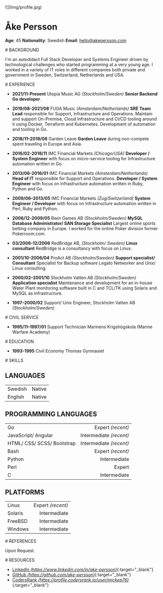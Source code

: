 <div class="head">
![](img/profile.jpg)

# Åke Persson

**Age**: 45
**Nationality**: Swedish
**Email**: [hello@akepersson.com](mailto:hello@akepersson.com)
</div>

<div class="doc">

<div class="doc-card">
# BACKGROUND

I'm an autodidact Full Stack Developer and Systems Engineer driven by technological challenges who started programming at a very young age.
I worked in a variety of IT roles in different companies both private and government in Sweden, Switzerland, Netherlands and USA.
</div>

<div class="doc-card">
# EXPERIENCE

* **2021/11-Present** Utopia Music AG *(Stockholm/Sweden)*
	**Senior Backend Go developer**.

* **2019/08-2021/08** FUGA Music *(Amsterdam/Netherlands)*
	**SRE Team Lead** responsible for Support, Infrastructure and Operations.
	Maintain and support On-Premise, Cloud Infrastructure and CI/CD tooling around it using Docker, Terraform and Kubernetes.
	Development of automation and tooling in Go.

* **2018/11–2019/06** Garden Leave
	**Garden Leave** during non-compete spent traveling in Europe and Asia.

* **2016/02-2018/11** IMC Financial Markets *(Chicago/USA)*
	**Developer / System Engineer** with focus on micro-service tooling for Infrastructure automation written in Go.

* **2013/06-2016/01** IMC Financial Markets *(Amsterdam/Netherlands)*
	**Head of IT** responsible for Support and Operations.
        **Developer / System Engineer** with focus on Infrastructure automation written in Ruby, Python and Go.

* **2009/06–2013/05** IMC Financial Markets *(Zug/Switzerland)*
	**System Engineer / Developer** with focus on Infrastructure automation written in Perl, Ruby and Python.

* **2006/12-2009/05** Bwin Games AB *(Stockholm/Sweden)*
	**MySQL Database Administrator/ SAN Storage Specialist**
	Largest online sports betting company in Europe. I worked for the online Poker division former Pokerroom.com.

* **03/2006-12/2006** RedBridge AB, *(Stockholm/ Sweden)*
	**Linux consultant**
	RedBridge is a consultancy with focus on Linux.

* **2001/10-2006/04** ProAct AB *(Stockholm/Sweden)*
	**Support specialist/ Consultant**
	Specialist for Backup software Legato Networker and Unix/ Linux consulting.

* **2000/02–2001/10** Stockholm Vatten AB *(Stockholm/Sweden)*
	**Application specialist**
	Maintenance and development for an in-house Water Plant monitoring software built in C and TCL/TK using Solaris and MySQL as infrastructure.

* **1997–2000/02** Support/ Unix Engineer, Stockholm Vatten AB *(Stockholm/Sweden)*
</div>

<div class="doc-card">
# CIVIL SERVICE

* **1995/11–1997/01** Support Technician
	Marinens Krigshögskola (Marine Warfare Academy)
</div>

<div class="doc-card">
# EDUCATION

* **1993-1995** Civil Economy
	Thomas Gymnasiet
</div>

<div class="doc-card">
# SKILLS

## LANGUAGES

| | |
| --- | ---: |
| Swedish | Native |
| English | Native |

## PROGRAMMING LANGUAGES

| | |
| --- | ---: |
| Go | Expert *(recent)* |
| JavaScript/ Angular | Intermediate *(recent)* |
| HTML/ CSS/ SCSS/ Bootstrap | Intermediate *(recent)* |
| Bash | Expert *(recent)* |
| Python | Intermediate |
| Perl |  Expert |
| C | Intermediate |

## PLATFORMS

| | |
| --- | ---: |
| Linux | Expert *(recent)* |
| Solaris | Intermediate |
| FreeBSD | Intermediate |
| Windows | Intermediate |
</div>

<div class="doc-card">
# REFERENCES

Upon Request.
</div>

<div class="doc-card">
# RESOURCES

* [LinkedIn *(https://www.linkedin.com/in/ake-persson)*](https://www.linkedin.com/in/ake-persson){:target="_blank"}
* [GitHub *(https://github.com/ake-persson)*](https://github.com/ake-persson){:target="_blank"}
* [CodersRank *(https://profile.codersrank.io/user/mickep76)*](https://profile.codersrank.io/user/mickep76){:target="_blank"}
</div>

</div>
